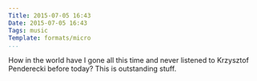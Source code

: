 ```yaml
---
Title: 2015-07-05 16:43
Date: 2015-07-05 16:43
Tags: music
Template: formats/micro
...
```


How in the world have I gone all this time and never listened to Krzysztof
Penderecki before today? This is outstanding stuff.
